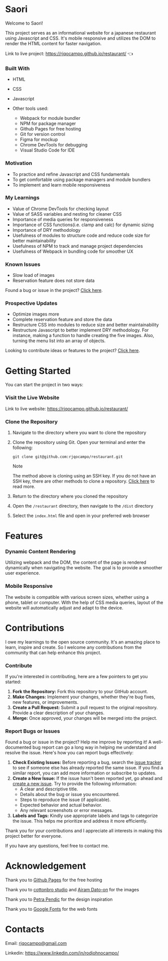 # Saori

Welcome to Saori!

This project serves as an informational website for a japanese restaurant using Javascript and CSS. It's mobile responsive and utilizes the DOM to render the HTML content for faster navigation.

Link to live project: https://rjqocampo.github.io/restaurant/ :point_left:

### Built With
* HTML
* CSS
* Javascript
* Other tools used:
  
  * Webpack for module bundler
  * NPM for package manager
  * Github Pages for free hosting
  * Git for version control
  * Figma for mockup
  * Chrome DevTools for debugging
  * Visual Studio Code for IDE

### Motivation
* To practice and refine Javascript and CSS fundamentals 
* To get comfortable using package managers and module bundlers
* To implement and learn mobile responsiveness

### My Learnings
* Value of Chrome DevTools for checking layout
* Value of SASS variables and nesting for cleaner CSS
* Importance of media queries for responsiveness
* Importance of CSS functions(i.e. clamp and calc) for dynamic sizing
* Importance of DRY methodology
* Usefulness of modules to structure code and reduce code size for better maintainability
* Usefulness of NPM to track and manage project dependencies
* Usefulness of Webpack in bundling code for smoother UX

### Known Issues
* Slow load of images
* Reservation feature does not store data

Found a bug or issue in the project? [Click here](https://github.com/rjqocampo/restaurant#contributions).

### Prospective Updates
* Optimize images more
* Complete reservation feature and store the data
* Restructure CSS into modules to reduce size and better maintainability
* Restructure Javascript to better implement DRY methodology. For instance, making a function to handle creating the five images. Also, turning the menu list into an array of objects.

Looking to contribute ideas or features to the project? [Click here](https://github.com/rjqocampo/restaurant#contributions).

# Getting Started
You can start the project in two ways:

### Visit the Live Website

Link to live website: https://rjqocampo.github.io/restaurant/
  
### Clone the Repository

  1. Navigate to the directory where you want to clone the repository
  2. Clone the repository using Git. Open your terminal and enter the following:

      ```
     git clone git@github.com:rjqocampo/restaurant.git
      ```
      > [!NOTE]  
      > The method above is cloning using an SSH key. If you do not have an SSH key, there are other methods to clone a repository. [Click here](https://docs.github.com/en/repositories/creating-and-managing-repositories/cloning-a-repository) to read more.

  4. Return to the directory where you cloned the repository
  5. Open the `/restaurant` directory, then navigate to the `/dist` directory
  6. Select the `index.html` file and open in your preferred web browser

# Features

### Dynamic Content Rendering

Utilizing webpack and the DOM, the content of the page is rendered dynamically when navigating the website. The goal is to provide a smoother user experience.

### Mobile Responsive

The website is compatible with various screen sizes, whether using a phone, tablet or computer. With the help of CSS media queries, layout of the website will automatically adjust and adapt to the device.

# Contributions

I owe my learnings to the open source community. It's an amazing place to learn, inspire and create.  So I welcome any contributions from the community that can help enhance this project. 

### Contribute

If you're interested in contributing, here are a few pointers to get you started:

1. **Fork the Repository:** Fork this repository to your GitHub account.
2. **Make Changes:** Implement your changes, whether they're bug fixes, new features, or improvements.
3. **Create a Pull Request:** Submit a pull request to the original repository. Provide a clear description of your changes.
4. **Merge:** Once approved, your changes will be merged into the project.

### Report Bugs or Issues

Found a bug or issue in the project? Help me improve by reporting it! A well-documented bug report can go a long way in helping me understand and resolve the issue. Here's how you can report bugs effectively:

1. **Check Existing Issues:** Before reporting a bug, search the [issue tracker](https://github.com/rjqocampo/restaurant/issues) to see if someone else has already reported the same issue. If you find a similar report, you can add more information or subscribe to updates.
2. **Create a New Issue:** If the issue hasn't been reported yet, go ahead and [create a new issue](https://github.com/rjqocampo/restaurant/issues/new). Try to provide the following information:
   * A clear and descriptive title.
   * Details about the bug or issue you encountered.
   * Steps to reproduce the issue (if applicable).
   * Expected behavior and actual behavior.
   * Any relevant screenshots or error messages.
3. **Labels and Tags:** Kindly use appropriate labels and tags to categorize the issue. This helps me prioritize and address it more efficiently.

Thank you for your contributions and I appreciate all interests in making this project better for everyone. 

If you have any questions, feel free to contact me.

# Acknowledgement

Thank you to [Github Pages](https://pages.github.com/) for the free hosting

Thank you to [cottonbro studio](https://www.pexels.com/@cottonbro/) and [Airam Dato-on](https://www.pexels.com/@airamdphoto/) for the images

Thank you to [Petra Pendic](https://dribbble.com/ppendic) for the design inspiration

Thank you to [Google Fonts](https://fonts.google.com/) for the web fonts

# Contacts

Email: rjqocampo@gmail.com

Linkedin: https://www.linkedin.com/in/rodjohnocampo/
